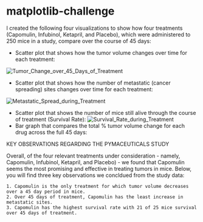 # matplotlib-challenge

I created the following four visualizations to show how four treatments (Capomulin, Infubinol, Ketapril, and Placebo), which were administered to 250 mice in a study, compare over the course of 45 days:

* Scatter plot that shows how the tumor volume changes over time for each treatment:

![Tumor_Change_over_45_Days_of_Treatment](https://user-images.githubusercontent.com/54033512/73682548-33fcf800-4686-11ea-8cb1-19fd12a61e80.png)
* Scatter plot that shows how the number of metastatic (cancer spreading) sites changes over time for each treatment:

![Metastatic_Spread_during_Treatment](https://user-images.githubusercontent.com/54033512/73682523-29426300-4686-11ea-8488-19ca7eaf65f3.png)
* Scatter plot that shows the number of mice still alive through the course of treatment (Survival Rate):
![Survival_Rate_during_Treatment](https://user-images.githubusercontent.com/54033512/73682540-2fd0da80-4686-11ea-9566-e0f16f6c4477.png)
* Bar graph that compares the total % tumor volume change for each drug across the full 45 days:

KEY OBSERVATIONS REGARDING THE PYMACEUTICALS STUDY

Overall, of the four relevant treatments under consideration - namely, Capomulin, Infubinol, Ketapril, and Placebo) - we found that Capomulin seems the most promising and effective in treating tumors in mice. Below, you will find three key observations we concldued from the study data:

    1. Capomulin is the only treatment for which tumor volume decreases over a 45 day period in mice.
    2. Over 45 days of treatment, Capomulin has the least increase in metastatic sites.
    3. Capomulin has the highest survival rate with 21 of 25 mice survival over 45 days of treatment.
